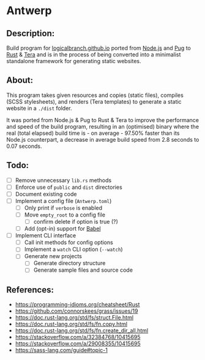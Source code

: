 # Antwerp
## Description:
Build program for [logicalbranch.github.io](https://logicalbranch.github.io) ported from [Node.js](https://nodejs.org/en/) and [Pug](https://pugjs.org/api/getting-started.html) to [Rust](https://www.rust-lang.org/) & [Tera](https://tera.netlify.app/) and is in the process of being converted into a minimalist standalone framework for generating static websites.

## About:
This program takes given resources and copies (static files), compiles (SCSS stylesheets), and renders (Tera templates) to generate a static website in a `./dist` folder.

It was ported from Node.js & Pug to Rust & Tera to improve the performance and speed of the build program, resulting in an (optimised) binary where the real (total elapsed) build time is - on average - 97.50% faster than its Node.js counterpart, a decrease in average build speed from 2.8 seconds to 0.07 seconds.

## Todo:
- [ ] Remove unnecessary `lib.rs` methods
- [ ] Enforce use of `public` and `dist` directories
- [ ] Document existing code
- [ ] Implement a config file (`Antwerp.toml`)
  - [ ] Only print if `verbose` is enabled
  - [ ] Move `empty_root` to a config file
    - [ ] confirm delete if option is true (?)
  - [ ] Add (opt-in) support for [Babel](https://babeljs.io/)
- [ ] Implement CLI interface
  - [ ] Call init methods for config options
  - [ ] Implement a `watch` CLI option (`--watch`)
  - [ ] Generate new projects
    - [ ] Generate directory structure
    - [ ] Generate sample files and source code

## References:
 * https://programming-idioms.org/cheatsheet/Rust
 * https://github.com/connorskees/grass/issues/19
 * https://doc.rust-lang.org/std/fs/struct.File.html
 * https://doc.rust-lang.org/std/fs/fn.copy.html
 * https://doc.rust-lang.org/std/fs/fn.create_dir_all.html
 * https://stackoverflow.com/a/32384768/10415695
 * https://stackoverflow.com/a/29008355/10415695
 * https://sass-lang.com/guide#topic-1